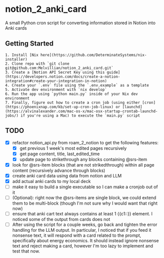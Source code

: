 # notion_2_anki_card

A small Python cron script for converting information stored in Notion into Anki
cards

## Getting Started

    1. Install [Nix here](https://github.com/DeterminateSystems/nix-installer)
    2. Clone repo with `git clone git@github.com:Melvillian/notion_2_anki_card.git`
    3. Create a [Notion API Secret Key using this guide](https://developers.notion.com/docs/create-a-notion-integration#create-your-integration-in-notion)
    4. Create your `.env` file using the `.env.example` as a template
    5. Activate dev environment with `nix develop`
    6. Run the app using `python main.py` inside of your Nix dev environment
    7. Finally, figure out how to create a cron job (using either [cron](https://phoenixnap.com/kb/set-up-cron-job-linux) or [launchd](https://alvinalexander.com/mac-os-x/mac-osx-startup-crontab-launchd-jobs/) if you're using a Mac) to execute the `main.py` script

## TODO

- [x] refactor notion_api.py from roam_2_notion to get the following features:
  - [x] get previous 1 week's most edited pages recursively
  - [x] get page content, title, last_edited_time
  - [x] update page to strikethrough any blocks containing @srs-item
- [x] look for @srs-item blocks (that are not strikedthrough) within all page
      content (recursively advance through blocks)
- [x] create anki card data using data from notion and LLM
- [x] add actual anki cards to my local deck
- [ ] make it easy to build a single executable so I can make a cronjob out of
      it
- [ ] (Optional): right now the @srs-items are single block, we could extend
      them to be multi-block (though I'm not sure why I would want that right
      now)
- [ ] ensure that anki cart text always contains at least 1 {{c1::}} element. I
      noticed some of the output from cards does not
- [ ] After using the script for a couple weeks, go back and tighten the error
      handling for the LLM output. In particular, I noticed that if you feed it
      nonsense text, it will respond with a card related to the prompt,
      specifically about energy economics. It should instead ignore nonsense
      text and reject making a card, however I'm too lazy to implement and test
      that now.
